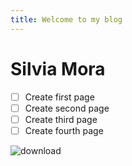 ```yaml
---
title: Welcome to my blog
---
```


# Silvia Mora 

- [ ] Create first page
- [ ] Create second page
- [ ] Create third page
- [ ] Create fourth page

![download](https://github.com/user-attachments/assets/831a2f84-19c3-427d-9528-ca4bdcc35000)
